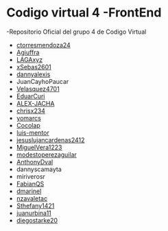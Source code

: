 # Codigo virtual 4 -FrontEnd
-Repositorio Oficial del grupo 4 de Codigo Virtual

- [ctorresmendoza24](https://github.com/ctorresmendoza24)
- [Agiuffra](https://github.com/Agiuffra)
- [LAGAxyz](https://github.com/LAGAxyz)
- [xSebas2601](https://github.com/xSebas2601)
- [dannyalexis](https://github.com/dannyalexis)
- JuanCayhoPaucar
- [Velasquez4701](https://github.com/Velasquez4701)
- [EduarCuri](https://github.com/EduarCuri)
- [ALEX-JACHA](https://github.com/ALEX-JACHA)
- [chrisx234](https://github.com/chrisx234)
- [yomarcs](https://github.com/yomarcs)
- [Cocolap](https://github.com/Cocolap)
- [luis-mentor](https://github.com/luis-mentor)
- [jesuslujancardenas2412](https://github.com/jesuslujancardenas2412)
- [MiguelVera1223](https://github.com/MiguelVera1223)
- [modestoperezaguilar](https://github.com/modestoperezaguilar)
- [AnthonyDval](https://github.com/AnthonyDval)
- dannyscamayta
- miriverosr
- [FabianQS](https://github.com/FabianQS)
- [dmarinel](https://github.com/dmarinel)
- [nzavaletac](https://github.com/nzavaletac)
- [Sthefany1421](https://github.com/Sthefany1421)
- [juanurbina11](https://github.com/juanurbina11)
- [diegostarke20](https://github.com/diegostarke20)
